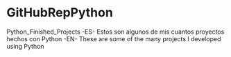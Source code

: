 # GitHubRepPython
 Python_Finished_Projects 
-ES- Estos son algunos de mis cuantos proyectos hechos con Python
-EN- These are some of the many projects I developed using Python
